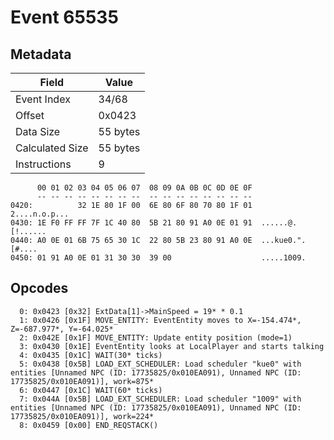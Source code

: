 # Event 65535

## Metadata

| Field           | Value    |
|-----------------|----------|
| Event Index     | 34/68    |
| Offset          | 0x0423   |
| Data Size       | 55 bytes |
| Calculated Size | 55 bytes |
| Instructions    | 9        |

```
      00 01 02 03 04 05 06 07  08 09 0A 0B 0C 0D 0E 0F
      -- -- -- -- -- -- -- --  -- -- -- -- -- -- -- --
0420:          32 1E 80 1F 00  6E 80 6F 80 70 80 1F 01     2....n.o.p...
0430: 1E F0 FF FF 7F 1C 40 80  5B 21 80 91 A0 0E 01 91  ......@.[!......
0440: A0 0E 01 6B 75 65 30 1C  22 80 5B 23 80 91 A0 0E  ...kue0.".[#....
0450: 01 91 A0 0E 01 31 30 30  39 00                    .....1009.      
```

## Opcodes

```
  0: 0x0423 [0x32] ExtData[1]->MainSpeed = 19* * 0.1
  1: 0x0426 [0x1F] MOVE_ENTITY: EventEntity moves to X=-154.474*, Z=-687.977*, Y=-64.025*
  2: 0x042E [0x1F] MOVE_ENTITY: Update entity position (mode=1)
  3: 0x0430 [0x1E] EventEntity looks at LocalPlayer and starts talking
  4: 0x0435 [0x1C] WAIT(30* ticks)
  5: 0x0438 [0x5B] LOAD_EXT_SCHEDULER: Load scheduler "kue0" with entities [Unnamed NPC (ID: 17735825/0x010EA091), Unnamed NPC (ID: 17735825/0x010EA091)], work=875*
  6: 0x0447 [0x1C] WAIT(60* ticks)
  7: 0x044A [0x5B] LOAD_EXT_SCHEDULER: Load scheduler "1009" with entities [Unnamed NPC (ID: 17735825/0x010EA091), Unnamed NPC (ID: 17735825/0x010EA091)], work=224*
  8: 0x0459 [0x00] END_REQSTACK()
```
